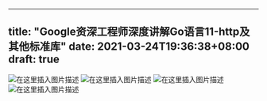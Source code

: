 
---
title: "Google资深工程师深度讲解Go语言11-http及其他标准库"
date: 2021-03-24T19:36:38+08:00
draft: true
---

![在这里插入图片描述](https://img-blog.csdnimg.cn/20190630223929865.png?x-oss-process=image/watermark,type_ZmFuZ3poZW5naGVpdGk,shadow_10,text_aHR0cHM6Ly9ibG9nLmNzZG4ubmV0L3dmazI5NzUwMTk2NzE=,size_16,color_FFFFFF,t_70)
![在这里插入图片描述](https://img-blog.csdnimg.cn/20190630223952906.png?x-oss-process=image/watermark,type_ZmFuZ3poZW5naGVpdGk,shadow_10,text_aHR0cHM6Ly9ibG9nLmNzZG4ubmV0L3dmazI5NzUwMTk2NzE=,size_16,color_FFFFFF,t_70)
![在这里插入图片描述](https://img-blog.csdnimg.cn/2019063022481518.png?x-oss-process=image/watermark,type_ZmFuZ3poZW5naGVpdGk,shadow_10,text_aHR0cHM6Ly9ibG9nLmNzZG4ubmV0L3dmazI5NzUwMTk2NzE=,size_16,color_FFFFFF,t_70)
![在这里插入图片描述](https://img-blog.csdnimg.cn/20190630224746124.png?x-oss-process=image/watermark,type_ZmFuZ3poZW5naGVpdGk,shadow_10,text_aHR0cHM6Ly9ibG9nLmNzZG4ubmV0L3dmazI5NzUwMTk2NzE=,size_16,color_FFFFFF,t_70)